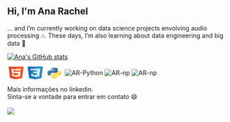 ## Hi, I'm Ana Rachel 
... and I’m currently working on data science projects envolving audio processing 🎶. These days, I’m also learning about data engineering and big data 🌱 

[![Ana's GitHub stats](https://github-readme-stats.vercel.app/api?username=AnaRachel1&count_private=true&show_icons=true&theme=vue-dark&hide=issues,contribs)](https://github.com/anuraghazra/github-readme-stats)

<div style="display: inline_block">
  <img align="center" alt="AR-HTML" height="30" width="40" src="https://raw.githubusercontent.com/devicons/devicon/master/icons/html5/html5-original.svg">
  <img align="center" alt="AR-CSS" height="30" width="40" src="https://raw.githubusercontent.com/devicons/devicon/master/icons/css3/css3-original.svg">
  <img align="center" alt="AR-Python" height="30" width="40" src="https://raw.githubusercontent.com/devicons/devicon/master/icons/python/python-original.svg">
  <img align="center" alt="AR-Python" height="30" width="40" src="https://cdn.jsdelivr.net/gh/devicons/devicon/icons/tensorflow/tensorflow-original.svg" />
  <img align="center" alt="AR-np" height="60" width="70"  src="https://cdn.jsdelivr.net/gh/devicons/devicon/icons/mysql/mysql-original-wordmark.svg" />
  <img align="center" alt="AR-np" height="50" width="60" src="https://cdn.jsdelivr.net/gh/devicons/devicon/icons/mongodb/mongodb-original-wordmark.svg" />
</div>

Mais informações no linkedin.<br>
Sinta-se a vontade para entrar em contato 😄
<br><br>
<a href="https://www.linkedin.com/in/ana-rachel-melo" target="_blank"><img src="https://img.shields.io/badge/LinkedIn-0077B5?style=for-the-badge&logo=linkedin&logoColor=white" target="_blank"></a> 
</div>
